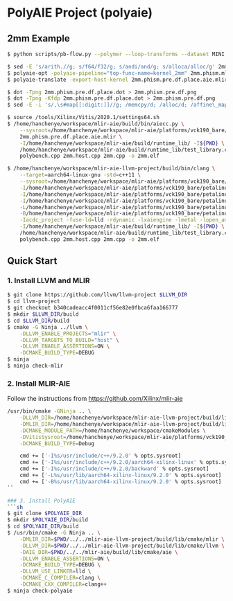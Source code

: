 # PolyAIE Project (polyaie)

## 2mm Example
```sh
$ python scripts/pb-flow.py --polymer --loop-transforms --dataset MINI example/polybench

$ sed -E 's/arith.//g; s/f64/f32/g; s/andi/and/g; s/alloca/alloc/g' 2mm.pre.kern.plmr.ca.lt.mlir > 2mm.phism.mlir
$ polyaie-opt -polyaie-pipeline="top-func-name=kernel_2mm" 2mm.phism.mlir 1> 2mm.phism.pre.df.place.aie.mlir 2> 2mm.phism.pre.df.place.dot
$ polyaie-translate -export-host-kernel 2mm.phism.pre.df.place.aie.mlir > 2mm.host.cpp

$ dot -Tpng 2mm.phism.pre.df.place.dot > 2mm.phism.pre.df.png
$ dot -Tpng -Kfdp 2mm.phism.pre.df.place.dot > 2mm.phism.pre.df.png
$ sed -E -i 's/,\s#map[[:digit:]]//g; /memcpy/d; /alloc/d; /affine\_map/d' 2mm.phism.pre.df.place.aie.mlir

$ source /tools/Xilinx/Vitis/2020.1/settings64.sh
$ /home/hanchenye/workspace/mlir-aie/build/bin/aiecc.py \
    --sysroot=/home/hanchenye/workspace/mlir-aie/platforms/vck190_bare/petalinux/sysroot/sysroots/aarch64-xilinx-linux \
    2mm.phism.pre.df.place.aie.mlir \
    -I/home/hanchenye/workspace/mlir-aie/build/runtime_lib/ -I${PWD} \
    /home/hanchenye/workspace/mlir-aie/build/runtime_lib/test_library.cpp \
    polybench.cpp 2mm.host.cpp 2mm.cpp -o 2mm.elf

$ /home/hanchenye/workspace/mlir-aie-llvm-project/build/bin/clang \
    --target=aarch64-linux-gnu -std=c++11 \
    --sysroot=/home/hanchenye/workspace/mlir-aie/platforms/vck190_bare/petalinux/sysroot/sysroots/aarch64-xilinx-linux \
    -I/home/hanchenye/workspace/mlir-aie/platforms/vck190_bare/petalinux/sysroot/sysroots/aarch64-xilinx-linux/usr/include/c++/9.2.0 \
    -I/home/hanchenye/workspace/mlir-aie/platforms/vck190_bare/petalinux/sysroot/sysroots/aarch64-xilinx-linux/usr/include/c++/9.2.0/aarch64-xilinx-linux \
    -I/home/hanchenye/workspace/mlir-aie/platforms/vck190_bare/petalinux/sysroot/sysroots/aarch64-xilinx-linux/usr/include/c++/9.2.0/backward \
    -L/home/hanchenye/workspace/mlir-aie/platforms/vck190_bare/petalinux/sysroot/sysroots/aarch64-xilinx-linux/usr/lib/aarch64-xilinx-linux/9.2.0 \
    -B/home/hanchenye/workspace/mlir-aie/platforms/vck190_bare/petalinux/sysroot/sysroots/aarch64-xilinx-linux/usr/lib/aarch64-xilinx-linux/9.2.0 \
    -Iacdc_project -fuse-ld=lld -rdynamic -lxaiengine -lmetal -lopen_amp -ldl \
    -I/home/hanchenye/workspace/mlir-aie/build/runtime_lib/ -I${PWD} \
    /home/hanchenye/workspace/mlir-aie/build/runtime_lib/test_library.cpp \
    polybench.cpp 2mm.host.cpp 2mm.cpp -o 2mm.elf
```

<!-- -affine-super-vectorize="virtual-vector-size=32" -->

## Quick Start
### 1. Install LLVM and MLIR
```sh
$ git clone https://github.com/llvm/llvm-project $LLVM_DIR
$ cd llvm-project
$ git checkout b340cadeacc4f0011cf56e82e0fbca6faa166777
$ mkdir $LLVM_DIR/build
$ cd $LLVM_DIR/build
$ cmake -G Ninja ../llvm \
    -DLLVM_ENABLE_PROJECTS="mlir" \
    -DLLVM_TARGETS_TO_BUILD="host" \
    -DLLVM_ENABLE_ASSERTIONS=ON \
    -DCMAKE_BUILD_TYPE=DEBUG
$ ninja
$ ninja check-mlir
```

### 2. Install MLIR-AIE
Follow the instructions from https://github.com/Xilinx/mlir-aie
```sh
/usr/bin/cmake -GNinja .. \
    -DLLVM_DIR=/home/hanchenye/workspace/mlir-aie-llvm-project/build/lib/cmake/llvm \
    -DMLIR_DIR=/home/hanchenye/workspace/mlir-aie-llvm-project/build/lib/cmake/mlir \
    -DCMAKE_MODULE_PATH=/home/hanchenye/workspace/cmakeModules \
    -DVitisSysroot=/home/hanchenye/workspace/mlir-aie/platforms/vck190_bare/petalinux/sysroot/sysroots/aarch64-xilinx-linux \
    -DCMAKE_BUILD_TYPE=Debug

    cmd += ['-I%s/usr/include/c++/9.2.0' % opts.sysroot]
    cmd += ['-I%s/usr/include/c++/9.2.0/aarch64-xilinx-linux' % opts.sysroot]
    cmd += ['-I%s/usr/include/c++/9.2.0/backward' % opts.sysroot]
    cmd += ['-L%s/usr/lib/aarch64-xilinx-linux/9.2.0' % opts.sysroot]
    cmd += ['-B%s/usr/lib/aarch64-xilinx-linux/9.2.0' % opts.sysroot]
``

### 3. Install PolyAIE
```sh
$ git clone $POLYAIE_DIR
$ mkdir $POLYAIE_DIR/build
$ cd $POLYAIE_DIR/build
$ /usr/bin/cmake -G Ninja .. \
    -DMLIR_DIR=$PWD/../../mlir-aie-llvm-project/build/lib/cmake/mlir \
    -DLLVM_DIR=$PWD/../../mlir-aie-llvm-project/build/lib/cmake/llvm \
    -DAIE_DIR=$PWD/../../mlir-aie/build/lib/cmake/aie \
    -DLLVM_ENABLE_ASSERTIONS=ON \
    -DCMAKE_BUILD_TYPE=DEBUG \
    -DLLVM_USE_LINKER=lld \
    -DCMAKE_C_COMPILER=clang \
    -DCMAKE_CXX_COMPILER=clang++
$ ninja check-polyaie
```
